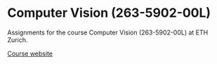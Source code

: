 # Computer Vision (263-5902-00L)

Assignments for the course Computer Vision (263-5902-00L) at ETH Zurich.

[Course website](https://www.vvz.ethz.ch/Vorlesungsverzeichnis/lerneinheit.view?lerneinheitId=173300&semkez=2023W&lang=de)
